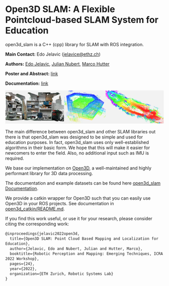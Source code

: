 # Open3D SLAM: A Flexible Pointcloud-based SLAM System for Education

open3d_slam is a C++ (cpp) library for SLAM with ROS integration. 

**Main Contact:** Edo Jelavic ([jelavice@ethz.ch](mailto:jelavice@ethz.ch?subject=[GitHub]))

**Authors:** [Edo Jelavic](https://rsl.ethz.ch/utils/search.MjAyNjMy.html), [Julian Nubert](https://juliannubert.com/), [Marco Hutter](https://rsl.ethz.ch/the-lab/people/person-detail.MTIxOTEx.TGlzdC8yNDQxLC0xNDI1MTk1NzM1.html)

**Poster and Abstract:** [link](https://www.research-collection.ethz.ch/handle/20.500.11850/551852)

**Documentation:** [link](https://open3d-slam.readthedocs.io/en/latest/)

![title_img](documentation/images/o3d_slam.png)


The main difference between open3d_slam and other SLAM libraries out there is that open3d_slam was designed
to be simple and used for education purposes. In fact, open3d_slam uses only well-established algorithms in their basic form.
We hope that this will make it easier for newcomers to enter the field. Also, no additional input such as IMU is required.

We base our implementation on [Open3D](http://www.open3d.org/), a well-maintained and highly performant library for
3D data processing.

The documentation and example datasets can be found here [open3d_slam Documentation](https://open3d-slam.readthedocs.io/en/latest/).

We provide a catkin wrapper for Open3D such that you can easily use Open3D in your ROS projects. See documentation in
[open3d_catkin/README.md](https://github.com/leggedrobotics/open3d_slam/tree/master/open3d_catkin).

If you find this work useful, or use it for your research, please consider citing the corresponding work:
```
@inproceedings{jelavic2022open3d,
  title={Open3D SLAM: Point Cloud Based Mapping and Localization for Education},
  author={Jelavic, Edo and Nubert, Julian and Hutter, Marco},
  booktitle={Robotic Perception and Mapping: Emerging Techniques, ICRA 2022 Workshop},
  pages={24},
  year={2022},
  organization={ETH Zurich, Robotic Systems Lab}
}
```
